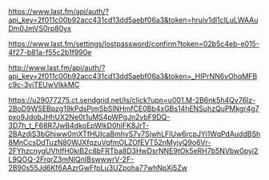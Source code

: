 https://www.last.fm/api/auth/?api_key=2f011c00b92acc431cd13dd5aebf06a3&token=hruiv1dl1clLuLWAAuDm0JmVS0rp80yx

https://www.last.fm/settings/lostpassword/confirm?token=02b5c4eb-e015-4f27-b81a-f55c2b1f990e

http://www.last.fm/api/auth/?api_key=2f011c00b92acc431cd13dd5aebf06a3&token=_HIPrNN6vOhqMFBc9c-3viTEUwVIkkMC

https://u29077275.ct.sendgrid.net/ls/click?upn=u001.M-2B6nk5h4Qv76Iz-2BoD9WSEBpzg19kPdsPjmSbSlNHmfCE0Bb4xGBs14hENSuhzQuPMkgr4g7pxo9JdobJHhUX2Ne0t1uMS4pWPgJn2vbF9DQ-3D7h_t_F68R7JwB4dkoEpWlkD0hlFK8JrT-2BAzdjS3bGhiww0mXTfHUIcaBmhvS7v7SjwhLFlUw6rcpJYi1WqPdAuddBSh8MnCcsDdTuzN80WJXfqzuVqfmOLZOfEVT52nMyjyQ9o6Vr-2FYhzcnygUVhIfH0kiB2c8bFRTba8D3HwDsrNNE9tOk5eRH7b5NVbw0pyi2L9QOQ-2FrqrZ3mNIQnIBswwwrV-2F-2B90s55Jd6Kf6AAzrGwFfpLu3UZpoha77whNpXj5Zw
